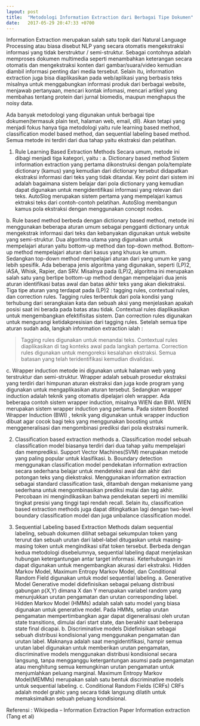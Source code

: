 ```yaml
---
layout: post
title:  "Metodologi Information Extraction dari Berbagai Tipe Dokumen"
date:   2017-05-29 20:47:33 +0700
---
```

Information Extraction merupakan salah satu topik dari Natural Language Processing atau biasa disebut NLP yang secara otomatis mengekstraksi informasi yang tidak berstruktur / semi-struktur. Sebagai contohnya adalah memproses dokumen multimedia seperti menambahkan keterangan secara otomatis dan mengekstraksi konten dari gambar/suara/video kemudian diambil informasi penting dari media tersebut. Selain itu, information extraction juga bisa diaplikasikan pada web/aplikasi yang berbasis teks misalnya untuk menggabungkan informasi produk dari berbagai website, menjawab pertanyaan, mencari kontak infomasi, mencari artikel yang membahas tentang protein dari jurnal biomedis, maupun menghapus the noisy data.

Ada banyak metodologi yang digunakan untuk berbagai tipe dokumen(termasuk plain text, halaman web, email, dll). Akan tetapi  yang menjadi fokus hanya tiga metodologi yaitu rule learning based method, classification model based method, dan sequential labeling based method. Semua metode ini terdiri dari dua tahap yaitu ekstraksi dan pelatihan.

1. Rule Learning Based Extraction Methods
Secara umum, metode ini dibagi menjadi tiga kategori, yaitu :
a. Dictionary based method
Sistem information extraction yang pertama dikonstruksi dengan pola/template dictionary (kamus) yang kemudian dari dictionary tersebut didapatkan ekstraksi informasi dari teks yang tidak ditandai. Key point dari sistem ini adalah bagaimana sistem belajar dari pola dictionary yang kemudian dapat digunakan untuk mengidentifikasi informasi yang relevan dari teks.
AutoSlog merupakan sistem pertama yang mempelajari kamus ektraksi teks dari contoh-contoh pelatihan. AutoSlog membangun kamus pola ekstraksi dengan menggunakan concept nodes.

b. Rule based method
berbeda dengan dictionary based method, metode ini menggunakan beberapa aturan umum sebagai pengganti dictionary untuk mengekstrak informasi dari teks dan kebanyakan digunakan untuk website yang semi-struktur. Dua algoritma utama yang digunakan untuk mempelajari aturan yaitu bottom-up method dan top-down method. Bottom-up method mempelajari aturan dari kasus yang khusus ke umum. Sedangkan top-down method mempelajari aturan dari yang umum ke yang lebih spesifik. Ada beberapa jenis algoritma yang digunakan, seperti (LP)2,  iASA, Whisk, Rapier, dan SRV. 
Misalnya pada (LP)2, algoritma ini merupakan salah satu yang bertipe bottom-up method dengan mempelajari dua jenis aturan identifikasi batas awal dan batas akhir teks yang akan diekstraksi. Tiga tipe aturan yang terdapat pada (LP)2 : tagging rules, contextual rules, dan correction rules. Tagging rules terbentuk dari pola kondisi yang terhubung dari serangkaian kata dan sebuah aksi yang menjelaskan apakah posisi saat ini berada pada batas atau tidak. Contextual rules diaplikasikan untuk mengembangkan efektifisitas sistem. Dan correction rules digunakan untuk mengurangi ketidakpresisian dari tagging rules.
Setelah semua tipe aturan sudah ada, langkah information extraction ialah :
> Tagging rules digunakan untuk menandai teks.
> Contextual rules diaplikasikan di tag konteks awal pada langkah pertama.
> Correction rules digunakan untuk mengoreksi kesalahan ekstraksi.
> Semua batasan yang telah teridentifikasi kemudian divalidasi. 

c. Wrapper induction
metode ini digunakan untuk halaman web yang terstruktur dan semi-struktur. Wrapper adalah sebuah prosedur ekstraksi yang terdiri dari himpunan aturan ekstraksi dan juga kode program yang digunakan untuk mengaplikasikan aturan tersebut. Sedangkan wrapper induction adalah teknik  yang otomatis dipelajari oleh wrapper. Ada beberapa contoh sistem wrapper induction, misalnya  WIEN dan BWI. WIEN merupakan sistem wrapper induction yang pertama. Pada sistem Boosted Wrapper Induction (BWI) , teknik yang digunakan untuk wrapper induction dibuat agar cocok bagi teks yang menggunakan boosting untuk menggeneralisasi dan mengombinasi prediksi dari pola ekstraksi numerik.


2. Classification based extraction methods
a. Classification model
sebuah classification model biasanya terdiri dari dua tahap yaitu mempelajari dan memprediksi. Support Vector Machines(SVM) merupakan metode yang paling popular untuk klasifikasi. 
b. Boundary detection menggunakan classification model
pendekatan information extraction secara sederhana belajar untuk mendeteksi awal dan akhir dari potongan teks yang diekstraksi. Menggunakan information extraction sebagai standard classification task, ditambah dengan mekanisme yang sederhana untuk mengombinasikan prediksi mulai dan tag akhir. Percobaan ini mengindikasikan bahwa pendekatan seperti ini memiliki tingkat presisi yang tinggi tapi rendah recall.
Selain itu, classification based extraction methods juga dapat ditingkatkan lagi dengan two-level boundary classification model dan juga unbalance classification model.


3. Sequential Labeling based Extraction Methods
dalam sequential labeling, sebuah dokumen dilihat sebagai sekumpulan token yang terurut dan sebuah urutan dari label-label ditugaskan untuk masing-masing token untuk mengindikasi sifat token tersebut.
Berbeda dengan kedua metodologi disebelumnya, sequential labeling dapat menjelaskan hubungan ketergantungan antar target informasi. Keterhubungan ini dapat digunakan untuk mengembangkan akurasi dari ekstraksi. Hidden Markov Model, Maximum Entropy Markov Model, dan Conditional Random Field digunakan untuk model sequential labeling.
a. Generative Model
Generative model didefinisikan sebagai peluang distribusi gabungan p(X,Y) dimana X dan Y merupakan variabel random yang menunjukkan urutan pengamatan dan urutan corresponding label. Hidden Markov Model (HMMs) adalah salah satu model yang biasa digunakan untuk generative model. Pada HMMs, setiap urutan pengamatan mempertimbangkan agar dapat digeneralisasi oleh urutan state transitions, dimulai dari start state, dan berakhir saat beberapa state final dicapai.
b. Discriminative models
Didefinisikan sebagai sebuah distribusi kondisional yang menggunakan pengamatan dan urutan label. Maknanya adalah saat mengidentifikasi, hampir semua urutan label digunakan untuk memberikan urutan pengamatan, discriminative models menggunakan distribusi kondisional secara langsung, tanpa mengganggu ketergantungan asumsi pada pengamatan atau menghitung semua kemungkinan urutan pengamatan untuk menjumlahkan peluang marginal.  Maximum Entropy Markov Model(MEMMs) merupakan salah satu bentuk discriminative models untuk sequential labeling.
c. Conditional Random Fields (CRFs)
CRFs adalah model grahic yang secara tidak langsung dilatih untuk memaksimalkan sebuah peluang kondisional.

Referensi :
Wikipedia – Information Extraction
Paper Information extraction (Tang et al)

